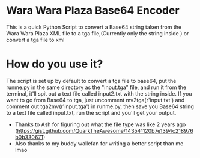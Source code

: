 # Wara Wara Plaza Base64 Encoder
This is a quick Python Script to convert a Base64 string taken from the Wara Wara Plaza XML file to a tga file,(Currently only the <content> string inside <painting>) or convert a tga file to xml
  
  # How do you use it?
  The script is set up by default to convert a tga file to base64, put the runme.py in the same directory as the "input.tga" file, and run it from the terminal, it'll spit out a text file called input2.txt with the string inside. If you want to go from Base64 to tga, just uncomment mv2tga(r'input.txt') and comment out tga2mv(r'input.tga') in runme.py, then save you Base64 string to a text file called input.txt, run the script and you'll get your output.
  
 * Thanks to Ash for figuring out what the file type was like 2 years ago (https://gist.github.com/QuarkTheAwesome/143541120b7e1394c218976b0b330671)
  * Also thanks to my buddy wallefan for writing a better script than me lmao
